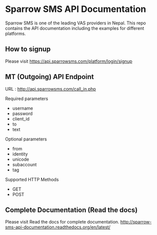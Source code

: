 Sparrow SMS API Documentation
=============================
Sparrow SMS is one of the leading VAS providers in Nepal. This repo contains the API documentation including the examples for different platforms.

How to signup
-------------
Please visit https://api.sparrowsms.com/platform/login/signup

MT (Outgoing) API Endpoint
--------------------------
URL : http://api.sparrowsms.com/call_in.php

Required parameters
* username
* password
* client_id
* to
* text

Optional parameters
* from
* identity
* unicode
* subaccount
* tag

Supported HTTP Methods
* GET
* POST

Complete Documentation (Read the docs)
--------------------------------------
Please visit Read the docs for complete documentation.
http://sparrow-sms-api-documentation.readthedocs.org/en/latest/
